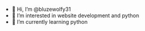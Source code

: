 - 👋 Hi, I’m @bluzewolfy31
- 👀 I’m interested in website development and python
- 🌱 I’m currently learning python
<!---
bluzewolfy31/bluzewolfy31 is a ✨ special ✨ repository because its `README.md` (this file) appears on your GitHub profile.
You can click the Preview link to take a look at your changes.
--->
